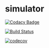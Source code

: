 # simulator
[![Codacy Badge](https://api.codacy.com/project/badge/Grade/d913814632f5417d96457537d28c2661)](https://app.codacy.com/app/BassamAZ/simulator?utm_source=github.com&utm_medium=referral&utm_content=BassamAZ/simulator&utm_campaign=Badge_Grade_Dashboard)

[![Build Status](https://travis-ci.org/BassamAZ/simulator.svg?branch=master)](https://travis-ci.org/BassamAZ/simulator)

[![codecov](https://codecov.io/gh/BassamAZ/simulator/branch/master/graph/badge.svg)](https://codecov.io/gh/BassamAZ/simulator)
